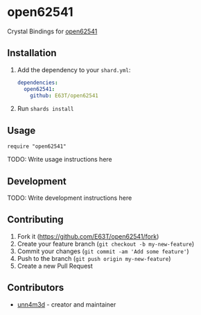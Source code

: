# open62541

Crystal Bindings for [open62541](https://open62541.org/)

## Installation

1. Add the dependency to your `shard.yml`:

   ```yaml
   dependencies:
     open62541:
       github: E63T/open62541
   ```

2. Run `shards install`

## Usage

```crystal
require "open62541"
```

TODO: Write usage instructions here

## Development

TODO: Write development instructions here

## Contributing

1. Fork it (<https://github.com/E63T/open62541/fork>)
2. Create your feature branch (`git checkout -b my-new-feature`)
3. Commit your changes (`git commit -am 'Add some feature'`)
4. Push to the branch (`git push origin my-new-feature`)
5. Create a new Pull Request

## Contributors

- [unn4m3d](https://github.com/E63T) - creator and maintainer

